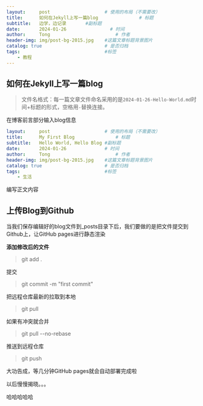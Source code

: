 ```yaml
---
layout:     post   				    # 使用的布局（不需要改）
title:      如何在Jekyll上写一篇blog 				# 标题 
subtitle:   边学，边记录       #副标题
date:       2024-01-26 				  # 时间
author:     Tong 						# 作者
header-img: img/post-bg-2015.jpg 	#这篇文章标题背景图片
catalog: true 						# 是否归档
tags:								#标签
    - 教程
---
```


## 如何在Jekyll上写一篇blog
>文件名格式：每一篇文章文件命名采用的是`2024-01-26-Hello-World.md`时间+标题的形式，空格用`-`替换连接。



在博客前言部分输入blog信息

````yaml
layout:     post   				    # 使用的布局（不需要改）
title:      My First Blog 				# 标题 
subtitle:   Hello World, Hello Blog #副标题
date:       2024-01-26 				# 时间
author:     Tong 						# 作者
header-img: img/post-bg-2015.jpg 	#这篇文章标题背景图片
catalog: true 						# 是否归档
tags:								#标签
    - 生活
````



编写正文内容



## 上传Blog到Github

当我们保存编辑好的blog文件到_posts目录下后，我们要做的是把文件提交到Github上，让GitHub pages进行静态渲染

**添加修改后的文件**

> git add . 

提交

> git commit -m "first commit"

把远程仓库最新的拉取到本地

> git pull 

如果有冲突就合并

> git pull --no-rebase

推送到远程仓库

> git push



大功告成，等几分钟GitHub pages就会自动部署完成啦







以后慢慢揭晓。。。

哈哈哈哈哈
